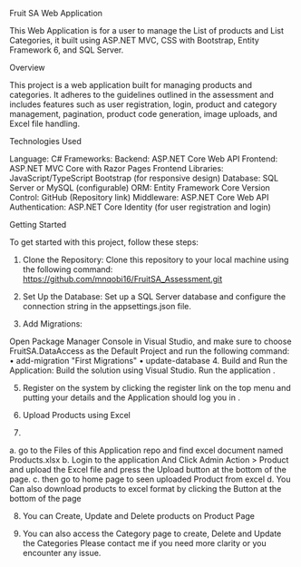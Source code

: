 Fruit SA Web Application


This Web Application is for a user to manage the List of products and List Categories, it built using ASP.NET MVC, CSS with Bootstrap, Entity Framework 6, and SQL Server. 


Overview

This project is a web application built for managing products and categories. It adheres to the guidelines outlined in the assessment and includes features such as user 
registration, login, product and category management, pagination, product code generation, image uploads, and Excel file handling.


Technologies Used


Language: C#
Frameworks:
Backend: ASP.NET Core Web API
Frontend: ASP.NET MVC Core with Razor Pages
Frontend Libraries:
JavaScript/TypeScript
Bootstrap (for responsive design)
Database: SQL Server or MySQL (configurable)
ORM: Entity Framework Core
Version Control: GitHub (Repository link)
Middleware: ASP.NET Core Web API
Authentication: ASP.NET Core Identity (for user registration and login)

Getting Started

To get started with this project, follow these steps:
1.	Clone the Repository: Clone this repository to your local machine using the following command:
https://github.com/mnqobi16/FruitSA_Assessment.git

2.	Set Up the Database: Set up a SQL Server database and configure the connection string in the appsettings.json file.

3.	Add Migrations:

Open Package Manager Console in Visual Studio, and make sure to choose FruitSA.DataAccess as the Default Project and run the following command: 
•	add-migration "First Migrations" 
•	update-database
4.	Build and Run the Application: Build the solution using Visual Studio. Run the application .

5.	Register on the system by clicking the register link on the top menu and putting your details and the Application should log you in .


6.	Upload Products using Excel

7.	
a. go to the Files of this Application repo and find excel document named Products.xlsx
b. Login to the application And Click Admin Action > Product and upload the Excel file and press the Upload button at the bottom of the page.
c. then go to home page to seen uploaded Product from excel
d. You Can also download products to excel format by clicking the Button at the bottom of the page 

8.	You can Create, Update and Delete products on Product Page 

9.	You can also access the Category page to create, Delete and  Update the Categories
Please contact me if you need more clarity or you encounter any issue.
